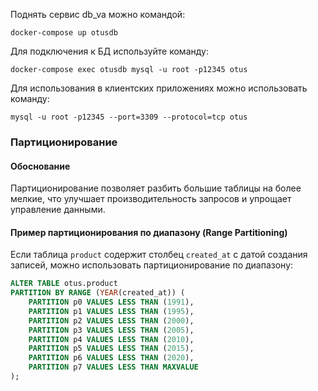 Поднять сервис db_va можно командой:

`docker-compose up otusdb`

Для подключения к БД используйте команду:

`docker-compose exec otusdb mysql -u root -p12345 otus`

Для использования в клиентских приложениях можно использовать команду:

`mysql -u root -p12345 --port=3309 --protocol=tcp otus`

### Партиционирование

#### Обоснование
Партиционирование позволяет разбить большие таблицы на более мелкие, что улучшает производительность запросов и упрощает управление данными.

#### Пример партиционирования по диапазону (Range Partitioning)
Если таблица `product` содержит столбец `created_at` с датой создания записей, можно использовать партиционирование по диапазону:

```sql
ALTER TABLE otus.product
PARTITION BY RANGE (YEAR(created_at)) (
    PARTITION p0 VALUES LESS THAN (1991),
    PARTITION p1 VALUES LESS THAN (1995),
    PARTITION p2 VALUES LESS THAN (2000),
    PARTITION p3 VALUES LESS THAN (2005),
    PARTITION p4 VALUES LESS THAN (2010),
    PARTITION p5 VALUES LESS THAN (2015),
    PARTITION p6 VALUES LESS THAN (2020),
    PARTITION p7 VALUES LESS THAN MAXVALUE
);